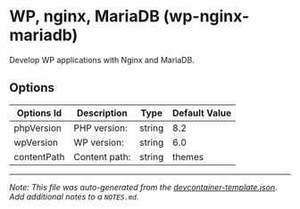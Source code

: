 
# WP, nginx, MariaDB (wp-nginx-mariadb)

Develop WP applications with Nginx and MariaDB.

## Options

| Options Id | Description | Type | Default Value |
|-----|-----|-----|-----|
| phpVersion | PHP version: | string | 8.2 |
| wpVersion | WP version: | string | 6.0 |
| contentPath | Content path: | string | themes |



---

_Note: This file was auto-generated from the [devcontainer-template.json](https://github.com/SGr33n/dev-containers/blob/main/src/wp-nginx-mariadb/devcontainer-template.json).  Add additional notes to a `NOTES.md`._
